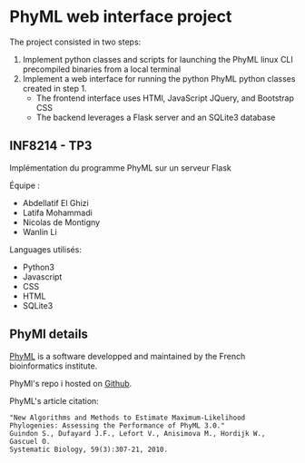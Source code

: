 # PhyML web interface project

The project consisted in two steps:
1. Implement python classes and scripts for launching the PhyML linux CLI precompiled binaries from a local terminal
2. Implement a web interface for running the python PhyML python classes created in step 1.
    * The frontend interface uses HTMl, JavaScript JQuery, and Bootstrap CSS
    * The backend leverages a Flask server and an SQLite3 database

<!--
Integrate into github pages:
* https://medium.com/@anupbhande/create-a-static-website-on-github-using-python-and-flask-framework-part-1-e26c0d39bec2
* https://medium.com/@anupbhande/create-a-static-website-on-github-using-python-and-flask-part-2-335d6df42def
-->

## INF8214 - TP3
Implémentation du programme PhyML sur un serveur Flask

Équipe :
* Abdellatif El Ghizi
* Latifa Mohammadi
* Nicolas de Montigny
* Wanlin Li

Languages utilisés:
* Python3
* Javascript
* CSS
* HTML
* SQLite3

## PhyMl details
[PhyML](http://www.atgc-montpellier.fr/phyml/) is a software developped and maintained by the French bioinformatics institute.

PhyMl's repo i hosted on [Github](https://github.com/stephaneguindon/phyml).

PhyML's article citation:
```
"New Algorithms and Methods to Estimate Maximum-Likelihood Phylogenies: Assessing the Performance of PhyML 3.0."
Guindon S., Dufayard J.F., Lefort V., Anisimova M., Hordijk W., Gascuel O.
Systematic Biology, 59(3):307-21, 2010.
```